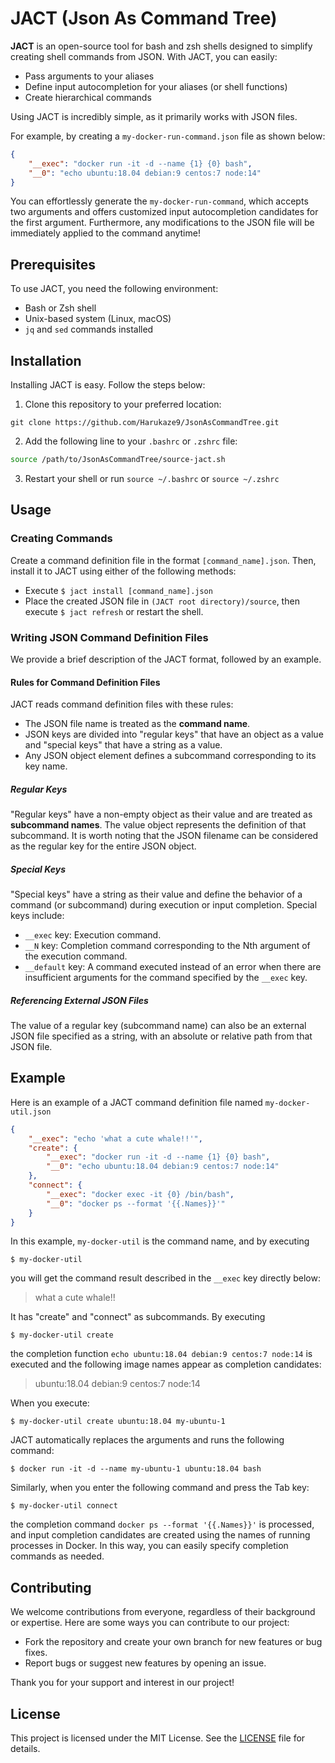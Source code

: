 # JACT (Json As Command Tree)

**JACT** is an open-source tool for bash and zsh shells designed to simplify creating shell commands from JSON. With JACT, you can easily:

- Pass arguments to your aliases
- Define input autocompletion for your aliases (or shell functions)
- Create hierarchical commands

Using JACT is incredibly simple, as it primarily works with JSON files.

For example, by creating a `my-docker-run-command.json` file as shown below:

```my-docker-run-command.json
{
    "__exec": "docker run -it -d --name {1} {0} bash",
    "__0": "echo ubuntu:18.04 debian:9 centos:7 node:14"
}
```

You can effortlessly generate the `my-docker-run-command`, which accepts two arguments and offers customized input autocompletion candidates for the first argument. Furthermore, any modifications to the JSON file will be immediately applied to the command anytime!

## Prerequisites

To use JACT, you need the following environment:

- Bash or Zsh shell
- Unix-based system (Linux, macOS)
- `jq` and `sed` commands installed

## Installation

Installing JACT is easy. Follow the steps below:

1. Clone this repository to your preferred location:

```
git clone https://github.com/Harukaze9/JsonAsCommandTree.git
```

2. Add the following line to your `.bashrc` or `.zshrc` file:

```bash
source /path/to/JsonAsCommandTree/source-jact.sh
```

3. Restart your shell or run `source ~/.bashrc` or `source ~/.zshrc`

## Usage
### Creating Commands
Create a command definition file in the format `[command_name].json`. Then, install it to JACT using either of the following methods:

- Execute `$ jact install [command_name].json`
- Place the created JSON file in `(JACT root directory)/source`, then execute `$ jact refresh` or restart the shell.

### Writing JSON Command Definition Files
We provide a brief description of the JACT format, followed by an example.

#### Rules for Command Definition Files
JACT reads command definition files with these rules:

- The JSON file name is treated as the **command name**.
- JSON keys are divided into "regular keys" that have an object as a value and "special keys" that have a string as a value.
- Any JSON object element defines a subcommand corresponding to its key name.

##### Regular Keys
"Regular keys" have a non-empty object as their value and are treated as **subcommand names**. The value object represents the definition of that subcommand.
It is worth noting that the JSON filename can be considered as the regular key for the entire JSON object.

##### Special Keys
"Special keys" have a string as their value and define the behavior of a command (or subcommand) during execution or input completion. Special keys include:

- `__exec` key: Execution command.
- `__N` key: Completion command corresponding to the Nth argument of the execution command.
- `__default` key: A command executed instead of an error when there are insufficient arguments for the command specified by the `__exec` key.

##### Referencing External JSON Files
The value of a regular key (subcommand name) can also be an external JSON file specified as a string, with an absolute or relative path from that JSON file.

## Example
Here is an example of a JACT command definition file named `my-docker-util.json`

```my-docker-util.json
{
    "__exec": "echo 'what a cute whale!!'",
    "create": {
        "__exec": "docker run -it -d --name {1} {0} bash",
        "__0": "echo ubuntu:18.04 debian:9 centos:7 node:14"
    },
    "connect": {
        "__exec": "docker exec -it {0} /bin/bash",
        "__0": "docker ps --format '{{.Names}}'"
    }
}
```

In this example,
`my-docker-util` is the command name, and by executing

```
$ my-docker-util
```

you will get the command result described in the `__exec` key directly below:
> what a cute whale!!

It has "create" and "connect" as subcommands. By executing

```
$ my-docker-util create
```

the completion function `echo ubuntu:18.04 debian:9 centos:7 node:14` is executed and the following image names appear as completion candidates:

> ubuntu:18.04 debian:9 centos:7 node:14

When you execute:

```
$ my-docker-util create ubuntu:18.04 my-ubuntu-1
```

JACT automatically replaces the arguments and runs the following command:

```
$ docker run -it -d --name my-ubuntu-1 ubuntu:18.04 bash
```

Similarly, when you enter the following command and press the Tab key:

```
$ my-docker-util connect
```

the completion command `docker ps --format '{{.Names}}'` is processed, and input completion candidates are created using the names of running processes in Docker. In this way, you can easily specify completion commands as needed.

## Contributing

We welcome contributions from everyone, regardless of their background or expertise. Here are some ways you can contribute to our project:

- Fork the repository and create your own branch for new features or bug fixes.
- Report bugs or suggest new features by opening an issue.

Thank you for your support and interest in our project!

## License

This project is licensed under the MIT License. See the [LICENSE](LICENSE) file for details.